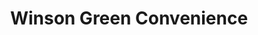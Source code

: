 ---
title: "Winson Green Convenience"
url: /birmingham/winson-green-convenience/
shop: Lebensmittel
---